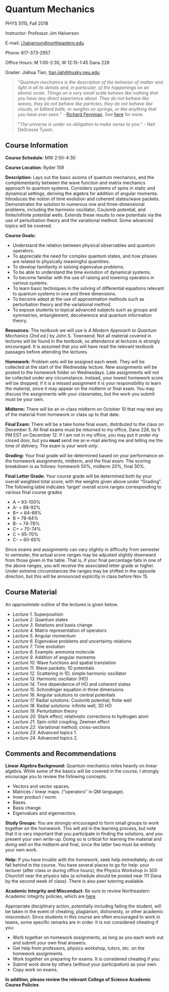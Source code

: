 # Quantum Mechanics

PHYS 5115, Fall 2018

Instructor: Professor Jim Halverson

E-mail: j.halverson@northeastern.edu

Phone: 617-373-2957

Office Hours: M 1:00-2:30, W 12:15-1:45  Dana 226

Grader: Jiahua Tian, tian.jiah@husky.neu.edu


> "*Quantum mechanics is the description of the behavior of matter and light in all its details and, in particular, of the happenings on an atomic scale. Things on a very small scale behave like nothing that you have any direct experience about. They do not behave like waves, they do not behave like particles, they do not behave like clouds, or billiard balls, or weights on springs, or like anything that you have ever seen.*" - [Richard Feynman](https://en.wikipedia.org/wiki/Richard_Feynman). See [here](http://www.feynmanlectures.caltech.edu/III_01.html) for more.

> "*The universe is under no obligation to make sense to you.*" - Neil DeGrasse Tyson.

## Course Information


**Course Schedule:** MW 2:50-4:30

**Course Location:** Ryder 159

**Description:**  Lays out the basic axioms of quantum mechanics, and the complementarity between the wave function and matrix mechanics approach to quantum systems. Considers systems of spins in static and dynamical settings, deriving the algebra for addition of angular momenta. Introduces the notion of time evolution and coherent states/wave packets. Demonstrates the solution to numerous one and three-dimensional problems, including the harmonic oscillator, Coulomb potential, and finite/infinite potential wells. Extends these results to new potentials via the use of perturbation theory and the variational method. Some advanced topics will be covered.

**Course Goals:**

- Understand the relation between physical observables and quantum operators.
- To appreciate the need for complex quantum states, and how phases are related to physically meaningful quantities.
- To develop familiarity in solving eigenvalue problems.
- To be able to understand the time evolution of dynamical systems.
- To become familiar with the use of raising and lowering operators in various systems.
- To learn basic techniques in the solving of differential equations relevant to quantum systems in one and three dimensions.
- To become adept at the use of approximation methods such as perturbation theory and the variational method.
- To expose students to topical advanced subjects such as groups and symmetries, entanglement, decoherence and quantum information theory.

**Resources:** The textbook we will use is *A Modern Approach to Quantum Mechanics (2nd ed.)*
by John S. Townsend. Not all material covered in lectures will be found in the textbook, so attendance at lectures is strongly encouraged. It is assumed that you will have read the relevant textbook passages before attending the lectures.

**Homework:** Problem sets will be assigned each week. They
 will be collected at the start of the Wednesday lecture. New assignments will
 be posted to the homework folder on Wednesdays. Late assignments will not be collected under any
 circumstance. Instead, your lowest homework score will be dropped; if
 it is a missed assignment it is your responsibility to learn the
 material, since it may appear on the midterm or final exam. You may
 discuss the assignments with your classmates, but the work you submit
 must be your own.

**Midterm:** There will be an in-class midterm on October 10 that may
 test any of the material from homework or class up to that date.

**Final Exam:** There will be a take home final exam, distributed
  to the class on December 5. All final exams must be
 returned to my office, Dana 226, by 5 PM EST on December 12. If I am not
 in my office, you may put it under my closed door, but you ***must*** send
 me an e-mail alerting me and telling me the time of delivery. The
 exam is *your work only*.

**Grading:** Your final grade will be determined based on your
 performance on the homework assignments, midterm, and the final
 exam. The scoring breakdown is as follows: homework 50%, midterm 20%,
 final 30%.

**Final Letter Grade:**
Your course grade will be determined both by your overall weighted total score, with the weights given above under “Grading”. The following table indicates ‘target’ overall score ranges corresponding to various final course grades

- A = 93-100%
- A- = 88-92%
- B+ = 84-88%
- B = 78-84%
- B- = 74-78%
- C+ = 70-74%
- C = 65-70%
- C- = 60-65%

Since exams and assignments can vary slightly in difficulty from semester to semester, the actual score ranges may be adjusted slightly downward from those given in the table. That is, if your final percentage falls in one of the above ranges, you will receive the associated letter grade or higher. Under extreme circumstances the ranges may be shifted in the opposite direction, but this will be announced explicitly in class before Nov 15.




## Course Material
An *approximiate* outline of the lectures is given below.

- *Lecture 1.* Superposition
- *Lecture 2.* Quantum states
- *Lecture 3.* Rotations and basis change
- *Lecture 4.* Matrix representation of operators
- *Lecture 5.* Angular momentum
- *Lecture 6.* Eigenvalue problems and uncertainty relations
- *Lecture 7.* Time evolution
- *Lecture 8.* Example: ammonia molecule
- *Lecture 9.* Addition of angular momenta 
- *Lecture 10.* Wave functions and spatial translation
- *Lecture 11.* Wave packets; 1D potentials
- *Lecture 12.* Scattering in 1D; simple harmonic oscillator
- *Lecture 13.* Harmonic oscillator (HO)
- *Lecture 14.* Time dependence of HO and coherent states
- *Lecture 15.* Schrodinger equation in three dimensions
- *Lecture 16.* Angular solutions to central potentials
- *Lecture 17.* Radial solutions: Coulomb potential; finite well
- *Lecture 18.* Radial solutions: infinite well, 3D HO
- *Lecture 19.* Perturbation theory
- *Lecture 20.* Stark effect; relativistic corrections to hydrogen atom
- *Lecture 21.* Spin-orbit coupling; Zeeman effect
- *Lecture 22.* Variational method; cross-sections
- *Lecture 23.* Advanced topics 1.
- *Lecture 24.* Advanced topics 2.

## Comments and Recommendations

**Linear Algebra Background:**
Quantum mechanics relies heavily on linear algebra. While some of the basics will be covered in the course, I strongly encourage you to review the following concepts:
- Vectors and vector spaces.
- Matrices / linear maps. ("operators" in QM language).
- Inner product / norm.
- Bases.
- Basis change.
- Eigenvalues and eigenvectors.

**Study Groups:**
You are strongly encouraged to form small groups to work together on the homework. This will aid in the learning process, but note that it is very important that you participate in finding the solutions, and you present your own write-up. Doing so is critical for learning the material and doing well on the midterm and final, since the latter two must be entirely your own work.

**Help:**
If you have trouble with the homework, seek help immediately; do not fall behind in the course. You have several places to go for help: your lecturer (after class or during office hours); the Physics Workshop in 300 Churchill near the physics labs (a schedule should be posted near 111 Dana by the second week of class). There is also peer tutoring available.

**Academic Integrity and Misconduct:**
Be sure to review Northeastern Academic Integrity policies, which are [here](http://www.northeastern.edu/osccr/academic-integrity-policy/).

Appropriate disciplinary action, potentially including failing the student, will be taken in the event of cheating, plagiarism, dishonesty, or other academic misconduct. Since students in this course are often encouraged to work in teams, some specific remarks are in order. It is not considered cheating if you:

- Work together on homework assignments, as long as you each work out and submit your own final answers.
- Get help from professors, physics workshop, tutors, etc. on the homework assignments.
- Work together on preparing for exams. It is considered cheating if you:
- Submit work done by others (without your participation) as your own.
- Copy work on exams.

**In addition, please review the relevant College of Science Academic Course Policies**
